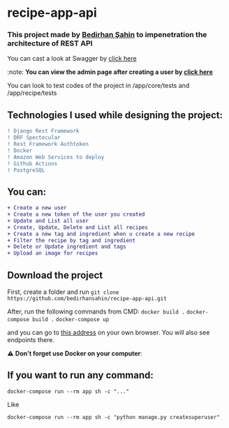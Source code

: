 # recipe-app-api

### This project made by [Bedirhan Şahin](https://www.linkedin.com/in/bedirhan-sahin/) to impenetration the architecture of REST API


You can cast a look at Swagger by [click here](http://ec2-34-228-80-140.compute-1.amazonaws.com/api/docs/)

:note: **You can view the admin page after creating a user by [click here](http://ec2-34-228-80-140.compute-1.amazonaws.com/admin/)**

You can look to test codes of the project in /app/core/tests and /app/recipe/tests

## Technologies I used while designing the project:

```diff
! Django Rest Framework
! DRF Spectecular
! Rest Framework Authtoken
! Docker
! Amazon Web Services to deploy
! Github Actions
! PostgreSQL
```

## You can:

```diff
+ Create a new user
+ Create a new token of the user you created
+ Update and List all user
+ Create, Update, Delete and List all recipes
+ Create a new tag and ingredient when u create a new recipe
+ Filter the recipe by tag and ingredient
+ Delete or Update ingredient and tags
+ Upload an image for recipes
```

## Download the project

First, create a folder and run ```git clone https://github.com/bedirhansahin/recipe-app-api.git ```

After, run the following commands from CMD:
``` docker build . ```
``` docker-compose build . ```
``` docker-compose up ```

and you can go to [this address](http://127.0.0.1:8090/) on your own browser. You will also see endpoints there.

:warning: **Don't forget use Docker on your computer**:

## If you want to run any command:

``` docker-compose run --rm app sh -c "..." ```

Like

```docker-compose run --rm app sh -c "python manage.py createsuperuser" ```


